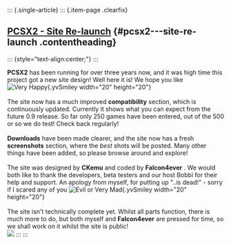 ::: {.single-article}
::: {.item-page .clearfix}
## [PCSX2 - Site Re-launch](/192-pcsx2-site-re-launch.html) {#pcsx2---site-re-launch .contentheading}

::: {style="text-align:center;"}
:::

**PCSX2** has been running for over three years now, and it was high
time this project got a new site design! Well here it is! We hope you
like ![Very
Happy](https://pcsx2.net/images/stories/frontend/smilies/biggrin.gif){.yvSmiley
width="20" height="20"}\
\
The site now has a much improved **compatibility** section, which is
continuously updated. Currently it shows what you can expect from the
future 0.9 release. So far only 250 games have been entered, out of the
500 or so we do test! Check back regularly!\
\
**Downloads** have been made clearer, and the site now has a fresh
**screenshots** section, where the *best* shots will be posted. Many
other things have been added, so please browse around and explore!\
\
The site was designed by **CKemu** and coded by **Falcon4ever** . We
would both like to thank the developers, beta testers and our host Bobbi
for their help and support. An apology from myself, for putting up
\"..is dead!\" - sorry if I scared any of you ![Evil or Very
Mad](https://pcsx2.net/images/stories/frontend/smilies/evil.gif){.yvSmiley
width="20" height="20"}\
\
The site isn\'t technically complete yet. Whilst all parts function,
there is much more to do, but both myself and **Falcon4ever** are
pressed for time, so we shall work on it whilst the site is public!\
[![](/images/stories/frontend/various/relaunch.jpg)](/images/stories/frontend/various/kh_01.jpg)
:::
:::
